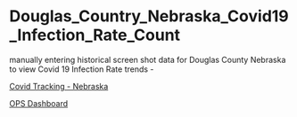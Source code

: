 # Douglas_Country_Nebraska_Covid19_Infection_Rate_Count
manually entering historical screen shot data for Douglas County Nebraska to view Covid 19 Infection Rate trends - 

<a href="https://covidtracking.com/data/state/nebraska" target="_blank" rel="noopener noreferrer">Covid Tracking - Nebraska</a>

<a href="https://www.arcgis.com/apps/opsdashboard/index.html#/21bec056a9a6449abcca89a329868fd6" target="_blank" rel="noopener noreferrer">OPS Dashboard</a>

<script>
showdown.extension('targetlink', function() {
  return [{
    type: 'html',
    regex: /(<a [^>]+?)(>.*<\/a>)/g,
    replace: '$1 target="_blank"$2'
  }];
});
</script>



